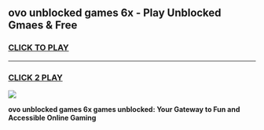 
## ovo unblocked games 6x - Play Unblocked Gmaes & Free
<h3>
<a href="https://news.freeplayer.one?title=ovo_unblocked_games_6x&ref=23F">CLICK TO PLAY</a></h3>
<hr>

<h3>
<a href="https://news.freeplayer.one?title=ovo_unblocked_games_6x&ref=23F">CLICK 2 PLAY</a>
  
</h3>

<a href="https://news.freeplayer.one?title=ovo_unblocked_games_6x&ref=23F/"><img src="https://clearcache.store/games.png"></a>


**ovo unblocked games 6x games unblocked: Your Gateway to Fun and Accessible Online Gaming**
